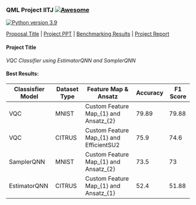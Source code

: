 ### QML Project IITJ [![Awesome](https://cdn.rawgit.com/sindresorhus/awesome/d7305f38d29fed78fa85652e3a63e154dd8e8829/media/badge.svg)](https://github.com/sindresorhus/awesome)

[![Python version 3.9](https://img.shields.io/badge/python-v3.9-brightgreen)](https://docs.python.org/3/whatsnew/3.9.html)

[Proposal Title](#project-title) | [Project PPT](src/project-ppt.pptx) | [Benchmarking Results](https://docs.google.com/spreadsheets/d/1X78ytW7T30povPvjhWPSY5MdKlO-EmcXUgmx9DEc0HA/edit?usp=sharing) | [Project Report](src/Report.pdf)

                                                      
#### Project Title

*VQC Classifier using EstimatorQNN and SamplerQNN*

#### Best Results:

| Classisfier Model| Dataset Type | Feature Map & Ansatz | Accuracy | F1 Score | 
|------------------|--------------|----------------------|----------|----------|
| VQC | MNIST | Custom Feature Map_{1} and Ansatz_{2} | 79.89 | 79.88 |
| VQC | CITRUS | Custom Feature Map_{1} and EfficientSU2 | 75.9 | 74.6 |
| SamplerQNN | MNIST | Custom Feature Map_{1} and Ansatz_{2} | 73.5 | 73 |
| EstimatorQNN | CITRUS | Custom Feature Map_{1} and Ansatz_{1} | 52.4 | 51.88 |



